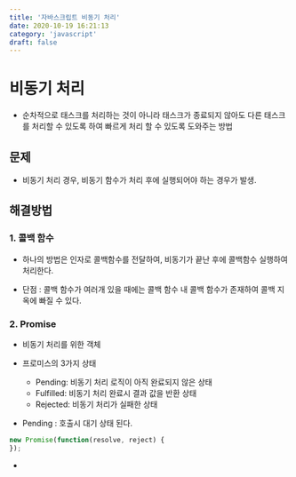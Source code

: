 ```yaml
---
title: '자바스크립트 비동기 처리'
date: 2020-10-19 16:21:13
category: 'javascript'
draft: false
---
```


# 비동기 처리
- 순차적으로 태스크를 처리하는 것이 아니라 태스크가 종료되지 않아도 다른 태스크를 처리할 수 있도록 하여 빠르게 처리 할 수 있도록 도와주는 방법

## 문제
- 비동기 처리 경우, 비동기 함수가 처리 후에 실행되어야 하는 경우가 발생.

## 해결방법

### 1. 콜백 함수
- 하나의 방법은 인자로 콜백함수를 전달하여, 비동기가 끝난 후에 콜백함수 실행하여 처리한다.

- 단점 : 콜백 함수가 여러개 있을 때에는 콜백 함수 내 콜백 함수가 존재하여 콜백 지옥에 빠질 수 있다.

### 2. Promise
- 비동기 처리를 위한 객체

- 프로미스의 3가지 상태
  - Pending: 비동기 처리 로직이 아직 완료되지 않은 상태
  - Fulfilled: 비동기 처리 완료시 결과 값을 반환 상태
  - Rejected: 비동기 처리가 실패한 상태

- Pending : 호출시 대기 상태 된다.

```javascript
new Promise(function(resolve, reject) {
});
```

- 